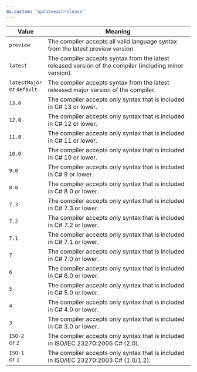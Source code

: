 ```yaml
---
ms.custom: "updateeachrelease"
---
```


| Value                         | Meaning                                                                                                 |
|-------------------------------|---------------------------------------------------------------------------------------------------------|
| `preview`                     | The compiler accepts all valid language syntax from the latest preview version.                         |
| `latest`                      | The compiler accepts syntax from the latest released version of the compiler (including minor version). |
| `latestMajor`<br>or `default` | The compiler accepts syntax from the latest released major version of the compiler.                     |
| `13.0`                        | The compiler accepts only syntax that is included in C# 13 or lower.                                    |
| `12.0`                        | The compiler accepts only syntax that is included in C# 12 or lower.                                    |
| `11.0`                        | The compiler accepts only syntax that is included in C# 11 or lower.                                    |
| `10.0`                        | The compiler accepts only syntax that is included in C# 10 or lower.                                    |
| `9.0`                         | The compiler accepts only syntax that is included in C# 9 or lower.                                     |
| `8.0`                         | The compiler accepts only syntax that is included in C# 8.0 or lower.                                   |
| `7.3`                         | The compiler accepts only syntax that is included in C# 7.3 or lower.                                   |
| `7.2`                         | The compiler accepts only syntax that is included in C# 7.2 or lower.                                   |
| `7.1`                         | The compiler accepts only syntax that is included in C# 7.1 or lower.                                   |
| `7`                           | The compiler accepts only syntax that is included in C# 7.0 or lower.                                   |
| `6`                           | The compiler accepts only syntax that is included in C# 6.0 or lower.                                   |
| `5`                           | The compiler accepts only syntax that is included in C# 5.0 or lower.                                   |
| `4`                           | The compiler accepts only syntax that is included in C# 4.0 or lower.                                   |
| `3`                           | The compiler accepts only syntax that is included in C# 3.0 or lower.                                   |
| `ISO-2`<br>or `2`             | The compiler accepts only syntax that is included in ISO/IEC 23270:2006 C# (2.0).                       |
| `ISO-1`<br>or `1`             | The compiler accepts only syntax that is included in ISO/IEC 23270:2003 C# (1.0/1.2).                   |
